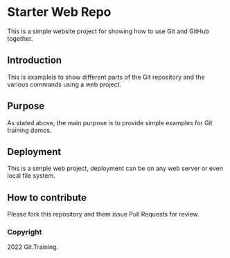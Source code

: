 # Starter Web Repo

This is a simple website project for showing how to use Git and GitHub together.

## Introduction

This is exampleis to show different parts of the Git repository and the various commands using a web project.

## Purpose

As stated above, the main purpose is to provide simple examples for Git training demos.

## Deployment

This is a simple web project, deployment can be on any web server or even local file system.

## How to contribute

Please fork this repository and them issue Pull Requests for review.

### Copyright

2022 Git.Training.